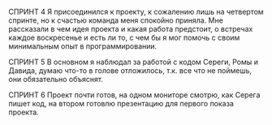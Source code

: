 СПРИНТ 4
Я присоединился к проекту, к сожалению лишь на четвертом спринте, но к счастью команда меня спокойно приняла.
Мне рассказали в чем идея проекта и какая работа предстоит, о встречах каждое воскресенье и есть ли то, с чем бы я мог помочь с своим минимальным опыт в программировании.

СПРИНТ 5
В основном я наблюдал за работой с кодом Сереги, Ромы и Давида, думаю что-то в голове отложилось, т.к. все что не поймешь, они обязательно объяснят.

СПРИНТ 6
Проект почти готов, на одном мониторе смотрю, как Серега пишет код, на втором готовлю презентацию для первого показа проекта.
